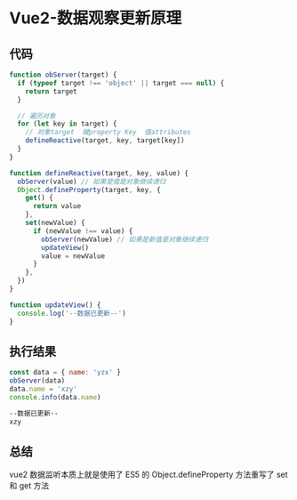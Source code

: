 # Vue2-数据观察更新原理

## 代码

```js
function obServer(target) {
  if (typeof target !== 'object' || target === null) {
    return target
  }

  // 遍历对象
  for (let key in target) {
    // 对象target  键property Key  值attributes
    defineReactive(target, key, target[key])
  }
}

function defineReactive(target, key, value) {
  obServer(value) // 如果是值是对象继续递归
  Object.defineProperty(target, key, {
    get() {
      return value
    },
    set(newValue) {
      if (newValue !== value) {
        obServer(newValue) // 如果是新值是对象继续递归
        updateView()
        value = newValue
      }
    },
  })
}

function updateView() {
  console.log('--数据已更新--')
}
```

## 执行结果

```js
const data = { name: 'yzx' }
obServer(data)
data.name = 'xzy'
console.info(data.name)
```

```sh
--数据已更新--
xzy
```

## 总结

vue2 数据监听本质上就是使用了 ES5 的 Object.defineProperty 方法重写了 set 和 get 方法
